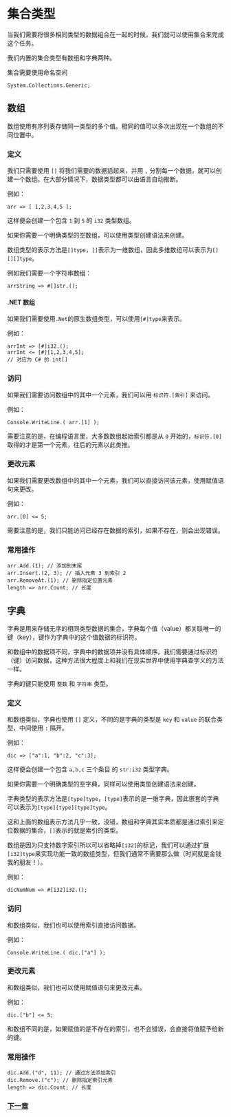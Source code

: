 # 集合类型
当我们需要将很多相同类型的数据组合在一起的时候，我们就可以使用集合来完成这个任务。

我们内置的集合类型有数组和字典两种。

集合需要使用命名空间 
```
System.Collections.Generic;
```
## 数组
数组使用有序列表存储同一类型的多个值。相同的值可以多次出现在一个数组的不同位置中。
    
### 定义
我们只需要使用 `[]` 将我们需要的数据括起来，并用 `,` 分割每一个数据，就可以创建一个数组。在大部分情况下，数据类型都可以由语言自动推断。

例如：
```
arr => [ 1,2,3,4,5 ];
```
这样便会创建一个包含 `1` 到 `5` 的 `i32` 类型数组。

如果你需要一个明确类型的空数组，可以使用类型创建语法来创建。

数组类型的表示方法是`[]type`，`[]`表示为一维数组，因此多维数组可以表示为`[][][]type`。

例如我们需要一个字符串数组：
```
arrString => #[]str.();
```
#### .NET 数组
如果我们需要使用`.Net`的原生数组类型，可以使用`[#]type`来表示。

例如：
```
arrInt => [#]i32.();
arrInt <= [#][1,2,3,4,5];
// 对应为 C# 的 int[]
```
### 访问
如果我们需要访问数组中的其中一个元素，我们可以用 `标识符.[索引]` 来访问。

例如：
```
Console.WriteLine.( arr.[1] );
```
需要注意的是，在编程语言里，大多数数组起始索引都是从 `0` 开始的，`标识符.[0]` 取得的才是第一个元素，往后的元素以此类推。
### 更改元素
如果我们需要更改数组中的其中一个元素，我们可以直接访问该元素，使用赋值语句来更改。

例如：
```
arr.[0] <= 5;
```
需要注意的是，我们只能访问已经存在数据的索引，如果不存在，则会出现错误。
### 常用操作
```
arr.Add.(1); // 添加到末尾
arr.Insert.(2, 3); // 插入元素 3 到索引 2
arr.RemoveAt.(1); // 删除指定位置元素
length => arr.Count; // 长度
```
## 字典
字典是用来存储无序的相同类型数据的集合，字典每个值（value）都关联唯一的键（key），键作为字典中的这个值数据的标识符。

和数组中的数据项不同，字典中的数据项并没有具体顺序。我们需要通过标识符（键）访问数据，这种方法很大程度上和我们在现实世界中使用字典查字义的方法一样。

字典的键只能使用 `整数` 和 `字符串` 类型。
### 定义
和数组类似，字典也使用 `[]` 定义，不同的是字典的类型是 `key` 和 `value` 的联合类型，中间使用 `:` 隔开。

例如：
```
dic => ["a":1, "b":2, "c":3];
```
这样便会创建一个包含 `a,b,c` 三个条目 的 `str:i32` 类型字典。

如果你需要一个明确类型的空字典，同样可以使用类型创建语法来创建。

字典类型的表示方法是`[type]type`，`[type]`表示的是一维字典，因此嵌套的字典可以表示为`[type][type][type]type`。

这和上面的数组表示方法几乎一致，没错，数组和字典其实本质都是通过索引来定位数据的集合，`[]`表示的就是索引的类型。

数组是因为只支持数字索引所以可以省略掉`[i32]`的标记，我们可以通过扩展`[i32]type`来实现功能一致的数组类型，但我们通常不需要那么做（时间就是金钱我的朋友！）。

例如：
```
dicNumNum => #[i32]i32.();
```
### 访问
和数组类似，我们也可以使用索引直接访问数据。

例如：
```
Console.WriteLine.( dic.["a"] );
```
### 更改元素
和数组类似，我们也可以使用赋值语句来更改元素。

例如：
```
dic.["b"] <= 5;
```
和数组不同的是，如果赋值的是不存在的索引，也不会错误，会直接将值赋予给新的键。
### 常用操作
```
dic.Add.("d", 11); // 通过方法添加索引
dic.Remove.("c"); // 删除指定索引元素
length => dic.Count; // 长度
```
### [下一章](判断.md)